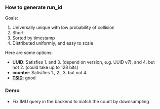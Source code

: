 ### How to generate run_id

Goals:

1. Universally unique with low probability of collision
2. Short
3. Sorted by timestamp
4. Distributed uniformly, and easy to scale

Here are some options:

- **UUID**: Satisfies 1. and 3. (depend on version, e.g. UUID v7), and 4. but not 2. (could take up to 128 bits)
- **counter**: Satisifies 1., 2., 3. but not 4.
- **[TSID](https://www.foxhound.systems/blog/time-sorted-unique-identifiers/)**: good

### Demo


- Fix IMU query in the backend to match the count by downsampling
